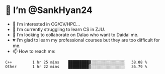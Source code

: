 # 👋 I’m @SankHyan24

- 👀 I’m interested in CG/CV/HPC...
- 🌱 I’m currently struggling to learn CS in ZJU.
- 💞️ I’m looking to collaborate on Dalao who want to Daidai me.
- 💔 I’m glad to learn my professional courses but they are too difficult for me.
- 📫 How to reach me:


<!---
SankHyan24/SankHyan24 is a ✨ special ✨ repository because its `README.md` (this file) appears on your GitHub profile.
You can click the Preview link to take a look at your changes.
--->
<!--START_SECTION:waka-->

```text
C++         1 hr 25 mins    █████████▓░░░░░░░░░░░░░░░   38.08 %
Other       1 hr 22 mins    █████████▒░░░░░░░░░░░░░░░   36.79 %
```

<!--END_SECTION:waka-->
